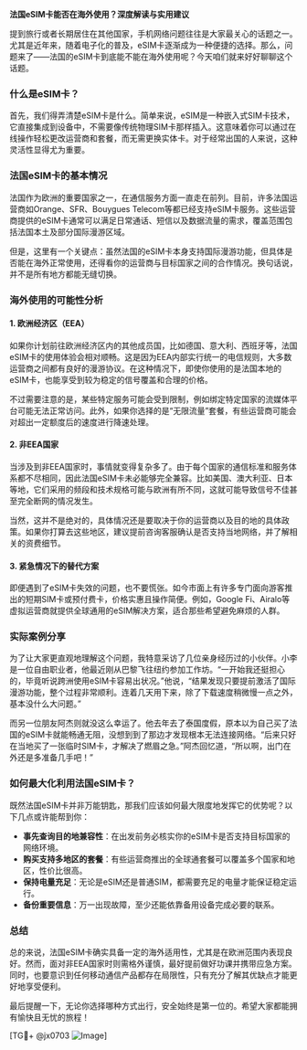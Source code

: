**法国eSIM卡能否在海外使用？深度解读与实用建议**

提到旅行或者长期居住在其他国家，手机网络问题往往是大家最关心的话题之一。尤其是近年来，随着电子化的普及，eSIM卡逐渐成为一种便捷的选择。那么，问题来了——法国的eSIM卡到底能不能在海外使用呢？今天咱们就来好好聊聊这个话题。

### 什么是eSIM卡？

首先，我们得弄清楚eSIM卡是什么。简单来说，eSIM是一种嵌入式SIM卡技术，它直接集成到设备中，不需要像传统物理SIM卡那样插入。这意味着你可以通过在线操作轻松更改运营商和套餐，而无需更换实体卡。对于经常出国的人来说，这种灵活性显得尤为重要。

### 法国eSIM卡的基本情况

法国作为欧洲的重要国家之一，在通信服务方面一直走在前列。目前，许多法国运营商如Orange、SFR、Bouygues Telecom等都已经支持eSIM卡服务。这些运营商提供的eSIM卡通常可以满足日常通话、短信以及数据流量的需求，覆盖范围包括法国本土及部分国际漫游区域。

但是，这里有一个关键点：虽然法国的eSIM卡本身支持国际漫游功能，但具体是否能在海外正常使用，还得看你的运营商与目标国家之间的合作情况。换句话说，并不是所有地方都能无缝切换。

### 海外使用的可能性分析

#### 1. **欧洲经济区（EEA）**
如果你计划前往欧洲经济区内的其他成员国，比如德国、意大利、西班牙等，法国eSIM卡的使用体验会相对顺畅。这是因为EEA内部实行统一的电信规则，大多数运营商之间都有良好的漫游协议。在这种情况下，即使你使用的是法国本地的eSIM卡，也能享受到较为稳定的信号覆盖和合理的价格。

不过需要注意的是，某些特定服务可能会受到限制，例如绑定特定国家的流媒体平台可能无法正常访问。此外，如果你选择的是“无限流量”套餐，有些运营商可能会对超出一定额度后的速度进行降速处理。

#### 2. **非EEA国家**
当涉及到非EEA国家时，事情就变得复杂多了。由于每个国家的通信标准和服务体系都不尽相同，因此法国eSIM卡未必能够完全兼容。比如美国、澳大利亚、日本等地，它们采用的频段和技术规格可能与欧洲有所不同，这就可能导致信号不佳甚至完全断网的情况发生。

当然，这并不是绝对的，具体情况还是要取决于你的运营商以及目的地的具体政策。如果你打算去这些地区，建议提前咨询客服确认是否支持当地网络，并了解相关的资费细节。

#### 3. **紧急情况下的替代方案**
即便遇到了eSIM卡失效的问题，也不要慌张。如今市面上有许多专门面向游客推出的短期SIM卡或预付费卡，价格实惠且操作简便。例如，Google Fi、Airalo等虚拟运营商就提供全球通用的eSIM解决方案，适合那些希望避免麻烦的人群。

### 实际案例分享

为了让大家更直观地理解这个问题，我特意采访了几位亲身经历过的小伙伴。小李是一位自由职业者，他最近刚从巴黎飞往纽约参加工作坊。“一开始我还挺担心的，毕竟听说跨洲使用eSIM卡容易出状况。”他说，“结果发现只要提前激活了国际漫游功能，整个过程非常顺利。连着几天用下来，除了下载速度稍微慢一点之外，基本没什么大问题。”

而另一位朋友阿杰则就没这么幸运了。他去年去了泰国度假，原本以为自己买了法国的eSIM卡就能畅通无阻，没想到到了那边才发现根本无法连接网络。“后来只好在当地买了一张临时SIM卡，才解决了燃眉之急。”阿杰回忆道，“所以啊，出门在外还是多准备几手吧！”

### 如何最大化利用法国eSIM卡？

既然法国eSIM卡并非万能钥匙，那我们应该如何最大限度地发挥它的优势呢？以下几点或许能帮到你：

- **事先查询目的地兼容性**：在出发前务必核实你的eSIM卡是否支持目标国家的网络环境。
- **购买支持多地区的套餐**：有些运营商推出的全球通套餐可以覆盖多个国家和地区，性价比很高。
- **保持电量充足**：无论是eSIM还是普通SIM，都需要充足的电量才能保证稳定运行。
- **备份重要信息**：万一出现故障，至少还能依靠备用设备完成必要的联系。

### 总结

总的来说，法国eSIM卡确实具备一定的海外适用性，尤其是在欧洲范围内表现良好。然而，面对非EEA国家时则需格外谨慎，最好提前做好功课并携带应急方案。同时，也要意识到任何移动通信产品都存在局限性，只有充分了解其优缺点才能更好地享受便利。

最后提醒一下，无论你选择哪种方式出行，安全始终是第一位的。希望大家都能拥有愉快且无忧的旅程！

[TG💪+ @jx0703 ![Image](https://github.com/user-attachments/assets/dbca1d08-cadb-493c-b0ec-ad6f7a83f270)]
